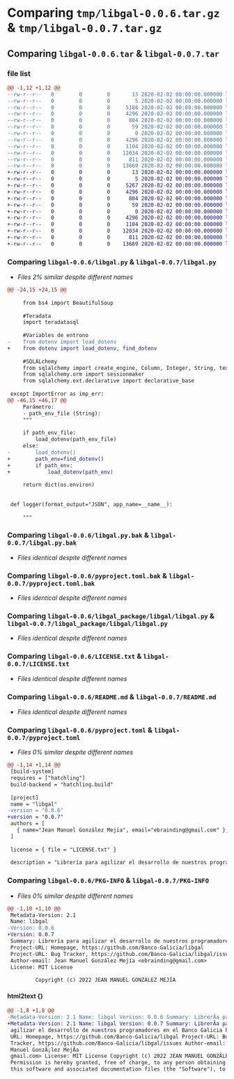 # Comparing `tmp/libgal-0.0.6.tar.gz` & `tmp/libgal-0.0.7.tar.gz`

## Comparing `libgal-0.0.6.tar` & `libgal-0.0.7.tar`

### file list

```diff
@@ -1,12 +1,12 @@
--rw-r--r--   0        0        0       13 2020-02-02 00:00:00.000000 libgal-0.0.6/__init__.py
--rw-r--r--   0        0        0        5 2020-02-02 00:00:00.000000 libgal-0.0.6/gitignore
--rw-r--r--   0        0        0     5188 2020-02-02 00:00:00.000000 libgal-0.0.6/libgal.py
--rw-r--r--   0        0        0     4296 2020-02-02 00:00:00.000000 libgal-0.0.6/libgal.py.bak
--rw-r--r--   0        0        0      804 2020-02-02 00:00:00.000000 libgal-0.0.6/pyproject.toml.bak
--rw-r--r--   0        0        0       59 2020-02-02 00:00:00.000000 libgal-0.0.6/requirements.txt
--rw-r--r--   0        0        0        0 2020-02-02 00:00:00.000000 libgal-0.0.6/libgal_package/libgal/__init__.py.bak
--rw-r--r--   0        0        0     4296 2020-02-02 00:00:00.000000 libgal-0.0.6/libgal_package/libgal/libgal.py
--rw-r--r--   0        0        0     1104 2020-02-02 00:00:00.000000 libgal-0.0.6/LICENSE.txt
--rw-r--r--   0        0        0    12034 2020-02-02 00:00:00.000000 libgal-0.0.6/README.md
--rw-r--r--   0        0        0      811 2020-02-02 00:00:00.000000 libgal-0.0.6/pyproject.toml
--rw-r--r--   0        0        0    13669 2020-02-02 00:00:00.000000 libgal-0.0.6/PKG-INFO
+-rw-r--r--   0        0        0       13 2020-02-02 00:00:00.000000 libgal-0.0.7/__init__.py
+-rw-r--r--   0        0        0        5 2020-02-02 00:00:00.000000 libgal-0.0.7/gitignore
+-rw-r--r--   0        0        0     5267 2020-02-02 00:00:00.000000 libgal-0.0.7/libgal.py
+-rw-r--r--   0        0        0     4296 2020-02-02 00:00:00.000000 libgal-0.0.7/libgal.py.bak
+-rw-r--r--   0        0        0      804 2020-02-02 00:00:00.000000 libgal-0.0.7/pyproject.toml.bak
+-rw-r--r--   0        0        0       59 2020-02-02 00:00:00.000000 libgal-0.0.7/requirements.txt
+-rw-r--r--   0        0        0        0 2020-02-02 00:00:00.000000 libgal-0.0.7/libgal_package/libgal/__init__.py.bak
+-rw-r--r--   0        0        0     4296 2020-02-02 00:00:00.000000 libgal-0.0.7/libgal_package/libgal/libgal.py
+-rw-r--r--   0        0        0     1104 2020-02-02 00:00:00.000000 libgal-0.0.7/LICENSE.txt
+-rw-r--r--   0        0        0    12034 2020-02-02 00:00:00.000000 libgal-0.0.7/README.md
+-rw-r--r--   0        0        0      811 2020-02-02 00:00:00.000000 libgal-0.0.7/pyproject.toml
+-rw-r--r--   0        0        0    13669 2020-02-02 00:00:00.000000 libgal-0.0.7/PKG-INFO
```

### Comparing `libgal-0.0.6/libgal.py` & `libgal-0.0.7/libgal.py`

 * *Files 2% similar despite different names*

```diff
@@ -24,15 +24,15 @@
         
     from bs4 import BeautifulSoup
 
     #Teradata
     import teradatasql
     
     #Variables de entrono
-    from dotenv import load_dotenv
+    from dotenv import load_dotenv, find_dotenv
 
     #SQLALchemy
     from sqlalchemy import create_engine, Column, Integer, String, text
     from sqlalchemy.orm import sessionmaker
     from sqlalchemy.ext.declarative import declarative_base
     
 except ImportError as imp_err:
@@ -46,15 +46,17 @@
     Parámetro:
     - path_env_file (String): 
     """
     
     if path_env_file:
         load_dotenv(path_env_file)
     else:
-        load_dotenv()
+        path_env=find_dotenv()
+        if path_env:
+            load_dotenv(path_env)
     
     return dict(os.environ)
     
     
 def logger(format_output="JSON", app_name=__name__):
     
     """
```

### Comparing `libgal-0.0.6/libgal.py.bak` & `libgal-0.0.7/libgal.py.bak`

 * *Files identical despite different names*

### Comparing `libgal-0.0.6/pyproject.toml.bak` & `libgal-0.0.7/pyproject.toml.bak`

 * *Files identical despite different names*

### Comparing `libgal-0.0.6/libgal_package/libgal/libgal.py` & `libgal-0.0.7/libgal_package/libgal/libgal.py`

 * *Files identical despite different names*

### Comparing `libgal-0.0.6/LICENSE.txt` & `libgal-0.0.7/LICENSE.txt`

 * *Files identical despite different names*

### Comparing `libgal-0.0.6/README.md` & `libgal-0.0.7/README.md`

 * *Files identical despite different names*

### Comparing `libgal-0.0.6/pyproject.toml` & `libgal-0.0.7/pyproject.toml`

 * *Files 0% similar despite different names*

```diff
@@ -1,14 +1,14 @@
 [build-system]
 requires = ["hatchling"]
 build-backend = "hatchling.build"
 
 [project]
 name = "libgal"
-version = "0.0.6"
+version = "0.0.7"
 authors = [
   { name="Jean Manuel González Mejía", email="ebrainding@gmail.com" },
 ]
 
 license = { file = "LICENSE.txt" }
 
 description = "Librería para agilizar el desarrollo de nuestros programadores en el Banco Galicia"
```

### Comparing `libgal-0.0.6/PKG-INFO` & `libgal-0.0.7/PKG-INFO`

 * *Files 0% similar despite different names*

```diff
@@ -1,10 +1,10 @@
 Metadata-Version: 2.1
 Name: libgal
-Version: 0.0.6
+Version: 0.0.7
 Summary: Librería para agilizar el desarrollo de nuestros programadores en el Banco Galicia
 Project-URL: Homepage, https://github.com/Banco-Galicia/libgal
 Project-URL: Bug Tracker, https://github.com/Banco-Galicia/libgal/issues
 Author-email: Jean Manuel González Mejía <ebrainding@gmail.com>
 License: MIT License
         
         Copyright (c) 2022 JEAN MANUEL GONZÁLEZ MEJÍA
```

#### html2text {}

```diff
@@ -1,8 +1,8 @@
-Metadata-Version: 2.1 Name: libgal Version: 0.0.6 Summary: LibrerÃ­a para
+Metadata-Version: 2.1 Name: libgal Version: 0.0.7 Summary: LibrerÃ­a para
 agilizar el desarrollo de nuestros programadores en el Banco Galicia Project-
 URL: Homepage, https://github.com/Banco-Galicia/libgal Project-URL: Bug
 Tracker, https://github.com/Banco-Galicia/libgal/issues Author-email: Jean
 Manuel GonzÃ¡lez MejÃ­a
 gmail.com> License: MIT License Copyright (c) 2022 JEAN MANUEL GONZÃLEZ MEJÃA
 Permission is hereby granted, free of charge, to any person obtaining a copy of
 this software and associated documentation files (the "Software"), to deal in
```

